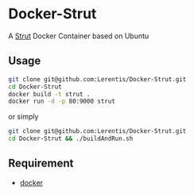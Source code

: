 # Docker-Strut

A [Strut](https://github.com/tantaman/Strut) Docker Container based on Ubuntu

## Usage
```bash
git clone git@github.com:Lerentis/Docker-Strut.git
cd Docker-Strut
docker build -t strut .
docker run -d -p 80:9000 strut
```

or simply
```bash
git clone git@github.com:Lerentis/Docker-Strut.git
cd Docker-Strut && ./buildAndRun.sh
```

## Requirement
- [docker](https://www.docker.com/)

